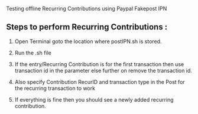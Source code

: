 Testing offline Recurring Contributions using Paypal Fakepost IPN

Steps to perform Recurring Contributions :
----------------------------------------------
1) Open Terminal goto the location where postIPN.sh is stored.

2) Run the .sh file 

3) If the entry/Recurring Contribution is for the first transaction then use transaction id in the parameter else further on remove the transaction id.

4) Also specify Contribution RecurID and transaction type in the Post for the recurring transaction to work

5) If everything is fine then you should see a newly added recurring contribution.




